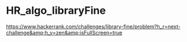 # HR_algo_libraryFine
https://www.hackerrank.com/challenges/library-fine/problem?h_r=next-challenge&amp;h_v=zen&amp;isFullScreen=true
